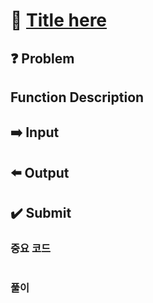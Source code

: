 # :bookmark_tabs: [Title here][title]

## :question: Problem

## Function Description

## :arrow_right: Input

## :arrow_left: Output

## :heavy_check_mark: Submit
### 중요 코드
``` java
```
### 풀이

[title]: https://github.com/bin-e/algorithm
